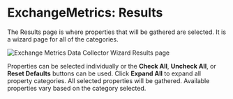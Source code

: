 # ExchangeMetrics: Results

The Results page is where properties that will be gathered are selected. It is a wizard page for all of the categories.

![Exchange Metrics Data Collector Wizard Results page](/img/product_docs/accessanalyzer/enterpriseauditor/admin/datacollector/adinventory/results.webp)

Properties can be selected individually or the __Check All__, __Uncheck All__, or __Reset Defaults__ buttons can be used. Click __Expand All__ to expand all property categories. All selected properties will be gathered. Available properties vary based on the category selected.
